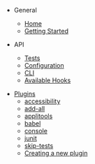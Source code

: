 - General

  - [Home](/)
  - [Getting Started](./getting-started.md)

- API
  - [Tests](./api/test.md)
  - [Configuration](./api/config.md)
  - [CLI](./api/cli.md)
  - [Available Hooks](./api/hooks.md)

* [Plugins](./plugins/README.md)
  - [accessibility](./plugins/accessibility.md)
  - [add-all](./plugins/add-all.md)
  - [applitools](./plugins/applitools.md)
  - [babel](./plugins/babel.md)
  - [console](./plugins/console.md)
  - [junit](./plugins/junit.md)
  - [skip-tests](./plugins/skip-tests.md)
  - [Creating a new plugin](./plugins/Creating-new-plugin.md)
